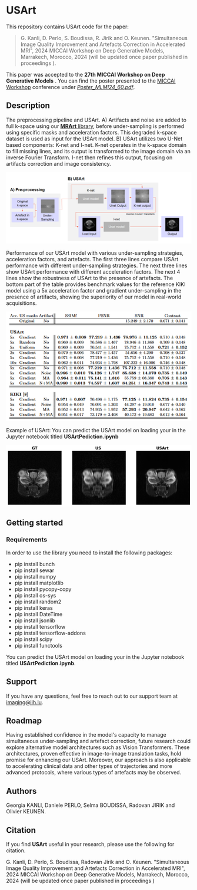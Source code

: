 # USArt

This repository contains USArt code for the paper: 
> G. Kanli, D. Perlo, S. Boudissa, R. Jirik  and O. Keunen.
> "Simultaneous Image Quality Improvement and Artefacts Correction in Accelerated MRI", 2024 MICCAI Workshop on Deep Generative Models, Marrakech, Morocco, 2024 (will be updated once paper published in proceedings ).

This paper was accepted to the **27th MICCAI Workshop on Deep Generative Models** . You can find the poster presented to the [MICCAI Workshop](https://conferences.miccai.org/2024/en/workshops.asp) conference under [*Poster_MLMI24_60.pdf*](https://sites.google.com/view/mlmi2024/poster-and-video/p-28?authuser=0).

## Description
The preprocessing pipeline and USArt. A) Artifacts and noise are added to full k-space using our [**MRArt** library](https://github.com/TransRad/MRArt), before under-sampling is performed using specific masks and acceleration factors. This degraded k-space dataset is used as input for the USArt model. B) USArt utilizes two U-Net based components: K-net and I-net. K-net operates in the k-space domain to fill missing lines, and its output is transformed to the image domain via an inverse Fourier Transform. I-net then refines this output, focusing on artifacts correction and image consistency.

![Alt text](pic/pre.PNG)

Performance of our USArt model with various under-sampling strategies, acceleration factors, and artefacts. The first three lines compare USArt performance with different under-sampling strategies. The next three lines show USArt performance with different acceleration factors. The next 4 lines show the robustness of USArt to the presence of artefacts. The bottom part of the table provides benchmark values for the reference KIKI model using a 5x acceleration factor and gradient under-sampling in the presence of artifacts, showing the superiority of our model in real-world acquisitions.

![Alt text](pic/table.PNG)

Example of USArt: You can predict the USArt model on loading your in the Jupyter notebook titled **USArtPediction.ipynb**

![Alt text](pic/output.png)

## Getting started
### Requirements

In order to use the library you need to install the following packages:
- pip install bunch
- pip install sewar
- pip install numpy
- pip install matplotlib
- pip install pycopy-copy
- pip install os-sys
- pip install random2
- pip install keras
- pip install DateTime
- pip install jsonlib
- pip install tensorflow
- pip install tensorflow-addons
- pip install scipy
- pip install functools


You can predict the USArt model on loading your in the Jupyter notebook titled **USArtPediction.ipynb**.

## Support
If you have any questions, feel free to reach out to our support team at imaging@lih.lu.

## Roadmap
Having established confidence in the model's capacity to manage simultaneous under-sampling and artefact correction, future research could explore alternative model architectures such as Vision Transformers. These architectures, proven effective in image-to-image translation tasks, hold promise for enhancing our USArt. Moreover, our approach is also applicable to accelerating clinical data and other types of trajectories and more advanced protocols, where various types of artefacts may be observed.

## Authors
Georgia KANLI, Daniele PERLO, Selma BOUDISSA, Radovan JIRIK and Olivier KEUNEN.

## Citation 
If you find **USArt** useful in your research, please use the following for citation.

G. Kanli, D. Perlo, S. Boudissa, Radovan Jirik  and O. Keunen. "Simultaneous Image Quality Improvement and Artefacts Correction in Accelerated MRI", 2024 MICCAI Workshop on Deep Generative Models, Marrakech, Morocco, 2024 (will be updated once paper published in proceedings )



